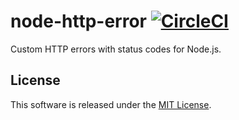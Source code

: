 # node-http-error [![CircleCI](https://circleci.com/gh/andrewscwei/node-http-error.svg?style=svg)](https://circleci.com/gh/andrewscwei/node-http-error)

Custom HTTP errors with status codes for Node.js.

## License

This software is released under the [MIT License](http://opensource.org/licenses/MIT).